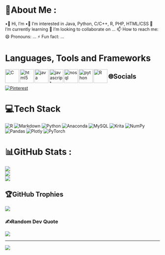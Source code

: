 # 💫About Me :
•👋 Hi, I’m 
•👀 I’m interested in Java, Python, C/C++, R, PHP, HTML/CSS
🌱 I’m currently learning 
💞️ I’m looking to collaborate on ...
📫 How to reach me: 
😄 Pronouns: ...
⚡ Fun fact: ...

# Languages, Tools and Frameworks   
<img align="left" alt="C" width="45px" src="https://github.com/miroslav-reiter/miroslav-reiter/blob/main/loga/logo-c.png" />
<img align="left" alt="html5" width="45px" src="https://github.com/miroslav-reiter/miroslav-reiter/blob/main/loga/logo-html5.png" />
<img align="left" alt="java" width="45px" src="https://github.com/miroslav-reiter/miroslav-reiter/blob/main/loga/logo-java.png" />
<img align="left" alt="javascript" width="45px" src="https://github.com/miroslav-reiter/miroslav-reiter/blob/main/loga/logo-javascript.png" />
<img align="left" alt="nosql" width="45px" src="https://github.com/miroslav-reiter/miroslav-reiter/blob/main/loga/logo-nosql.png" />
<img align="left" alt="python" width="45px" src="https://github.com/miroslav-reiter/miroslav-reiter/blob/main/loga/logo-python.png" />
<img align="left" alt="R" width="45px" src="https://github.com/miroslav-reiter/miroslav-reiter/blob/main/loga/logo-r.png" />




## 🌐Socials
[![Pinterest](https://img.shields.io/badge/Pinterest-%23E60023.svg?logo=Pinterest&logoColor=white)](https://pinterest.com/https://sk.pinterest.com/vita_academy_slovakia/)

# 💻Tech Stack
![R](https://img.shields.io/badge/r-%23276DC3.svg?style=for-the-badge&logo=r&logoColor=white) ![Markdown](https://img.shields.io/badge/markdown-%23000000.svg?style=for-the-badge&logo=markdown&logoColor=white) ![Python](https://img.shields.io/badge/python-3670A0?style=for-the-badge&logo=python&logoColor=ffdd54) ![Anaconda](https://img.shields.io/badge/Anaconda-%2344A833.svg?style=for-the-badge&logo=anaconda&logoColor=white) ![MySQL](https://img.shields.io/badge/mysql-%2300f.svg?style=for-the-badge&logo=mysql&logoColor=white) ![Krita](https://img.shields.io/badge/Krita-203759?style=for-the-badge&logo=krita&logoColor=EEF37B) ![NumPy](https://img.shields.io/badge/numpy-%23013243.svg?style=for-the-badge&logo=numpy&logoColor=white) ![Pandas](https://img.shields.io/badge/pandas-%23150458.svg?style=for-the-badge&logo=pandas&logoColor=white) ![Plotly](https://img.shields.io/badge/Plotly-%233F4F75.svg?style=for-the-badge&logo=plotly&logoColor=white) ![PyTorch](https://img.shields.io/badge/PyTorch-%23EE4C2C.svg?style=for-the-badge&logo=PyTorch&logoColor=white)
# 📊GitHub Stats :
![](https://github-readme-stats.vercel.app/api?username=alfinka&theme=radical&hide_border=false&include_all_commits=false&count_private=false)<br/>
![](https://github-readme-streak-stats.herokuapp.com/?user=alfinka&theme=radical&hide_border=false)<br/>
![](https://github-readme-stats.vercel.app/api/top-langs/?username=alfinka&theme=radical&hide_border=false&include_all_commits=false&count_private=false&layout=compact)

## 🏆GitHub Trophies
![](https://github-trophies.vercel.app/?username=alfinka&theme=radical&no-frame=false&no-bg=false&margin-w=4)

### ✍️Random Dev Quote
![](https://quotes-github-readme.vercel.app/api?type=horizontal&theme=radical)

---
[![](https://visitcount.itsvg.in/api?id=alfinka&icon=0&color=0)](https://visitcount.itsvg.in)
